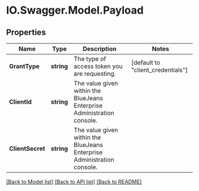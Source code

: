 # IO.Swagger.Model.Payload
## Properties

Name | Type | Description | Notes
------------ | ------------- | ------------- | -------------
**GrantType** | **string** | The type of access token you are requesting. | [default to "client_credentials"]
**ClientId** | **string** | The value given within the BlueJeans Enterprise Administration console. | 
**ClientSecret** | **string** | The value given within the BlueJeans Enterprise Administration console. | 

[[Back to Model list]](../README.md#documentation-for-models) [[Back to API list]](../README.md#documentation-for-api-endpoints) [[Back to README]](../README.md)

